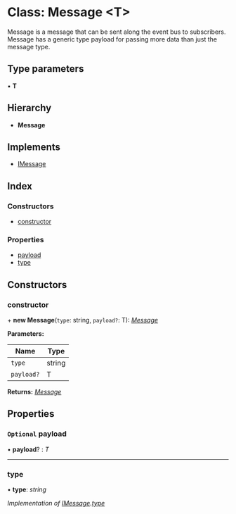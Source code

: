 
# Class: Message <**T**>

Message is a message that can be sent along the event bus to subscribers.
Message has a generic type payload for passing more data than just the message type.

## Type parameters

▪ **T**

## Hierarchy

* **Message**

## Implements

* [IMessage](../interfaces/imessage.md)

## Index

### Constructors

* [constructor](message.md#constructor)

### Properties

* [payload](message.md#optional-payload)
* [type](message.md#type)

## Constructors

###  constructor

\+ **new Message**(`type`: string, `payload?`: T): *[Message](message.md)*

**Parameters:**

Name | Type |
------ | ------ |
`type` | string |
`payload?` | T |

**Returns:** *[Message](message.md)*

## Properties

### `Optional` payload

• **payload**? : *T*

___

###  type

• **type**: *string*

*Implementation of [IMessage](../interfaces/imessage.md).[type](../interfaces/imessage.md#type)*
